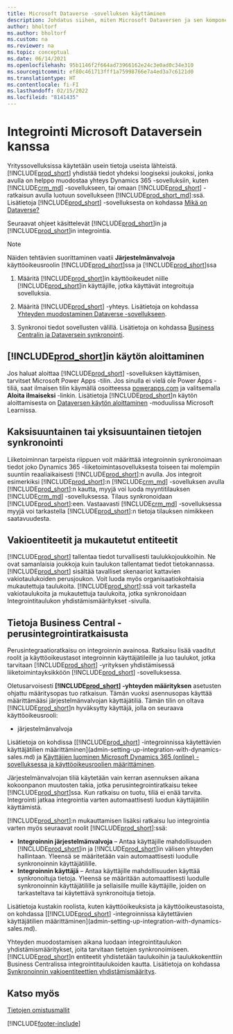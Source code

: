 ```yaml
---
title: Microsoft Dataverse -sovelluksen käyttäminen
description: Johdatus siihen, miten Microsoft Dataversen ja sen komponentit voi integroida ja miten niitä voi käyttää yhteyden muodostamiseksi muihin Dynamics 365 -sovelluksiin.
author: bholtorf
ms.author: bholtorf
ms.custom: na
ms.reviewer: na
ms.topic: conceptual
ms.date: 06/14/2021
ms.openlocfilehash: 95b1146f2f664ad73966162e24c3e0ad0c34e310
ms.sourcegitcommit: ef80c461713fff1a75998766e7a4ed3a7c6121d0
ms.translationtype: HT
ms.contentlocale: fi-FI
ms.lasthandoff: 02/15/2022
ms.locfileid: "8141435"
---
```

# <a name="integrating-with-microsoft-dataverse"></a>Integrointi Microsoft Dataversein kanssa


Yrityssovelluksissa käytetään usein tietoja useista lähteistä. [!INCLUDE[prod_short](includes/cds_long_md.md)] yhdistää tiedot yhdeksi loogiseksi joukoksi, jonka avulla on helppo muodostaa yhteys Dynamics 365 -sovelluksiin, kuten [!INCLUDE[crm_md](includes/crm_md.md)] -sovellukseen, tai omaan [!INCLUDE[prod_short](includes/cds_long_md.md)] -ratkaisun avulla luotuun sovellukseen [!INCLUDE[prod_short_md](includes/prod_short.md)]:ssä. Lisätietoja [!INCLUDE[prod_short](includes/cds_long_md.md)] -sovelluksesta on kohdassa [Mikä on Dataverse?](/powerapps/maker/common-data-service/data-platform-intro)

Seuraavat ohjeet käsittelevät [!INCLUDE[prod_short](includes/cds_long_md.md)]in ja [!INCLUDE[prod_short](includes/prod_short.md)]in integrointia.

> [!Note]  
> Näiden tehtävien suorittaminen vaatii **Järjestelmänvalvoja** käyttöoikeusroolin [!INCLUDE[prod_short](includes/cds_long_md.md)]ssa ja [!INCLUDE[prod_short](includes/prod_short.md)]ssa  

1. Määritä [!INCLUDE[prod_short](includes/cds_long_md.md)]in käyttöoikeudet niille [!INCLUDE[prod_short](includes/prod_short.md)]in käyttäjille, jotka käyttävät integroituja sovelluksia.

2. Määritä [!INCLUDE[prod_short](includes/cds_long_md.md)] -yhteys. Lisätietoja on kohdassa [Yhteyden muodostaminen Dataverse -sovellukseen](admin-how-to-set-up-a-dynamics-crm-connection.md).  

3. Synkronoi tiedot sovellusten välillä. Lisätietoja on kohdassa [Business Centralin ja Dataversein synkronointi](admin-synchronizing-business-central-and-sales.md). 

## <a name="getting-started-with-prod_short"></a>[!INCLUDE[prod_short](includes/cds_long_md.md)]in käytön aloittaminen
Jos haluat aloittaa [!INCLUDE[prod_short](includes/cds_long_md.md)] -sovelluksen käyttämisen, tarvitset Microsoft Power Apps -tilin. Jos sinulla ei vielä ole Power Apps -tiliä, saat ilmaisen tilin käymällä osoitteessa [powerapps.com](https://make.powerapps.com/?utm_source=padocs&utm_medium=linkinadoc&utm_campaign=referralsfromdoc) ja valitsemalla **Aloita ilmaiseksi** -linkin. Lisätietoja [!INCLUDE[prod_short](includes/cds_long_md.md)]n käytön aloittamisesta on [Dataversen käytön aloittaminen](/learn/modules/get-started-with-powerapps-common-data-service/) -moduulissa Microsoft Learnissa.

## <a name="bi-directional-or-uni-directional-data-synchronization"></a>Kaksisuuntainen tai yksisuuntainen tietojen synkronointi
Liiketoiminnan tarpeista riippuen voit määrittää integroinnin synkronoimaan tiedot joko Dynamics 365 -liiketoimintasovelluksesta toiseen tai molempiin suuntiin reaaliaikaisesti [!INCLUDE[prod_short](includes/cds_long_md.md)]:n avulla. Jos integroit esimerkiksi [!INCLUDE[prod_short](includes/prod_short.md)]:n [!INCLUDE[crm_md](includes/crm_md.md)] -sovelluksen avulla [!INCLUDE[prod_short](includes/cds_long_md.md)]:n kautta, myyjä voi luoda myyntitilauksen [!INCLUDE[crm_md](includes/crm_md.md)] -sovelluksessa. Tilaus synkronoidaan [!INCLUDE[prod_short](includes/prod_short.md)]:een. Vastaavasti [!INCLUDE[crm_md](includes/crm_md.md)] -sovelluksessa myyjä voi tarkastella [!INCLUDE[prod_short](includes/prod_short.md)]:n tietoja tilauksen nimikkeen saatavuudesta. 

## <a name="standard-and-custom-entities"></a>Vakioentiteetit ja mukautetut entiteetit
[!INCLUDE[prod_short](includes/cds_long_md.md)] tallentaa tiedot turvallisesti taulukkojoukkoihin. Ne ovat samanlaisia joukkoja kuin taulukon tallentamat tiedot tietokannassa. [!INCLUDE[prod_short](includes/cds_long_md.md)] sisältää tavalliset skenaariot kattavien vakiotaulukoiden perusjoukon. Voit luoda myös organisaatiokohtaisia mukautettuja taulukoita. [!INCLUDE[prod_short](includes/prod_short.md)]:ssä voit tarkastella vakiotaulukoita ja mukautettuja taulukoita, jotka synkronoidaan Integrointitaulukon yhdistämismääritykset -sivulla.

## <a name="about-the-business-central-base-integration-solution"></a>Tietoja Business Central -perusintegrointiratkaisusta

Perusintegraatioratkaisu on integroinnin avainosa. Ratkaisu lisää vaaditut roolit ja käyttöoikeustasot integroinnin käyttäjätileille ja luo taulukot, jotka tarvitaan [!INCLUDE[prod_short](includes/prod_short.md)] -yrityksen yhdistämisessä liiketoimintayksikköön [!INCLUDE[prod_short](includes/cds_long_md.md)] -sovelluksessa. 

Oletusarvoisesti **[!INCLUDE[prod_short](includes/cds_long_md.md)] -yhteyden määrityksen** asetusten ohjattu määritysopas tuo ratkaisun. Tämän vuoksi asennusopas käyttää määrittämääsi järjestelmänvalvojan käyttäjätiliä. Tämän tilin on oltava [!INCLUDE[prod_short](includes/cds_long_md.md)]n hyväksytty käyttäjä, jolla on seuraava käyttöoikeusrooli:

* järjestelmänvalvoja  

Lisätietoja on kohdissa [[!INCLUDE[prod_short](includes/cds_long_md.md)] -integroinnissa käytettävien käyttäjätilien määrittäminen](admin-setting-up-integration-with-dynamics-sales.md) ja [Käyttäjien luominen Microsoft Dynamics 365 (online) -sovelluksessa ja käyttöoikeusroolien määrittäminen](/dynamics365/customer-engagement/admin/create-users-assign-online-security-roles). 

Järjestelmänvalvojan tiliä käytetään vain kerran asennuksen aikana kokoonpanon muutosten takia, jotka perusintegrointiratkaisu tekee [!INCLUDE[prod_short](includes/cds_long_md.md)]ssa. Kun ratkaisu on tuotu, tiliä ei enää tarvita. Integrointi jatkaa integrointia varten automaattisesti luodun käyttäjätilin käyttämistä.

[!INCLUDE[prod_short](includes/cds_long_md.md)]:n mukauttamisen lisäksi ratkaisu luo integrointia varten myös seuraavat roolit [!INCLUDE[prod_short](includes/cds_long_md.md)]:ssä:

* **Integroinnin järjestelmänvalvoja** – Antaa käyttäjille mahdollisuuden [!INCLUDE[prod_short](includes/prod_short.md)]in ja [!INCLUDE[prod_short](includes/cds_long_md.md)]in välisen yhteyden hallintaan. Yleensä se määritetään vain automaattisesti luodulle synkronoinnin käyttäjätilille.  
* **Integroinnin käyttäjä** – Antaa käyttäjille mahdollisuuden käyttää synkronoituja tietoja. Yleensä se määritään automaattisesti luodulle synkronoinnin käyttäjätilille ja sellaisille muille käyttäjille, joiden on tarkasteltava tai käytettävä synkronoituja tietoja.

Lisätietoja kustakin roolista, kuten käyttöoikeuksista ja käyttöoikeustasoista, on kohdassa [[!INCLUDE[prod_short](includes/cds_long_md.md)] -integroinnissa käytettävien käyttäjätilien määrittäminen](admin-setting-up-integration-with-dynamics-sales.md).

Yhteyden muodostamisen aikana luodaan integrointitaulukon yhdistämismääritykset, joita tarvitaan tietojen synkronoimiseen. [!INCLUDE[prod_short](includes/cds_long_md.md)]n entiteetit yhdistetään taulukoihin ja taulukkokenttiin Business Centralissa integrointitaulukoiden kautta. Lisätietoja on kohdassa [Synkronoinnin vakioentiteettien yhdistämismääritys](admin-synchronizing-business-central-and-sales.md#standard-table-mapping-for-synchronization).

## <a name="see-also"></a>Katso myös
[Tietojen omistusmallit](admin-cds-company-concept.md)  
<!--needs to be removed as this is moved to dev-itpro docs[Walkthrough: Customizing an Integration with Dataverse](\dynamics365\business-central\dev-itpro\administration\administration-custom-cds-integration) -->





[!INCLUDE[footer-include](includes/footer-banner.md)]